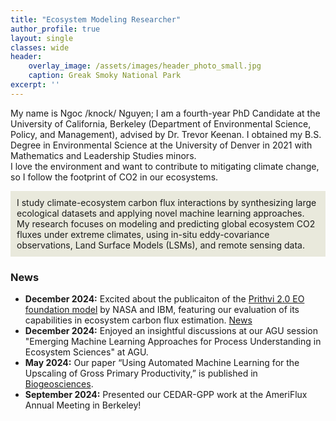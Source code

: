 ```yaml
---
title: "Ecosystem Modeling Researcher"
author_profile: true
layout: single
classes: wide
header:
    overlay_image: /assets/images/header_photo_small.jpg
    caption: Greak Smoky National Park
excerpt: ''
---
```


My name is Ngoc /knock/ Nguyen; I am a fourth-year PhD Candidate at the University of California, Berkeley (Department of Environmental Science, Policy, and Management), advised by Dr. Trevor Keenan.
I  obtained my B.S. Degree in Environmental Science at the University of Denver in 2021 with Mathematics and Leadership Studies minors.  
I love the environment and want to contribute to mitigating climate change, so I follow the footprint of CO2 in our ecosystems.

<div style="background-color: #e9e9dc; padding: 10px;">
I study climate-ecosystem carbon flux interactions by synthesizing large ecological datasets and applying novel machine learning approaches. 
My research focuses on modeling and predicting global ecosystem CO2 fluxes under extreme climates, using in-situ eddy-covariance observations, Land Surface Models (LSMs), and remote sensing data.
</div> 

### News
* **December 2024:** Excited about the publicaiton of the [Prithvi 2.0 EO foundation model](https://arxiv.org/abs/2412.02732) by NASA and IBM, featuring our evaluation of its capabilities in ecosystem carbon flux estimation. [News](https://research.ibm.com/blog/prithvi2-geospatial)  
* **December 2024:** Enjoyed an insightful discussions at our AGU session "Emerging Machine Learning Approaches for Process Understanding in Ecosystem Sciences" at AGU.  
* **May 2024:** Our paper “Using Automated Machine Learning for the Upscaling of Gross Primary Productivity,” is published in [Biogeosciences](https://doi.org/10.5194/bg-21-2447-2024).
* **September 2024:** Presented our CEDAR-GPP work at the AmeriFlux Annual Meeting in Berkeley!

